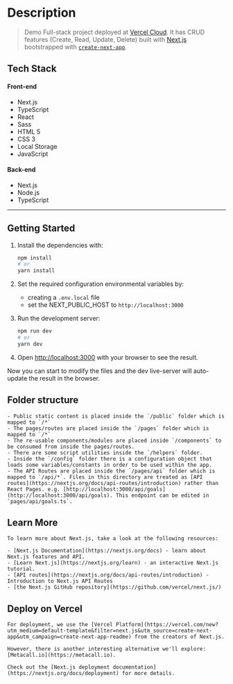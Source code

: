 # Description

> Demo Full-stack project deployed at [Vercel Cloud](). It has CRUD features (Create, Read, Update, Delete) built with [Next.js](https://nextjs.org/) bootstrapped with [`create-next-app`](https://github.com/vercel/next.js/tree/canary/packages/create-next-app).

## Tech Stack

#### Front-end

- Next.js
- TypeScript
- React
- Sass
- HTML 5
- CSS 3
- Local Storage
- JavaScript

#### Back-end

- Next.js
- Node.js
- TypeScript

---

## Getting Started

1.  Install the dependencies with:

    ```bash
    npm install
    # or
    yarn install
    ```

2.  Set the required configuration environmental variables by:

    - creating a `.env.local` file
    - set the NEXT_PUBLIC_HOST to `http://localhost:3000`

3.  Run the development server:

    ```bash
    npm run dev
    # or
    yarn dev
    ```

4.  Open [http://localhost:3000](http://localhost:3000) with your browser to see the result.

Now you can start to modify the files and the dev live-server will auto-update the result in the browser.

## Folder structure

    - Public static content is placed inside the `/public` folder which is mapped to `/*`
    - The pages/routes are placed inside the `/pages` folder which is mapped to `/*`
    - The re-usable components/modules are placed inside `/components` to be consumed from inside the pages/routes.
    - There are some script utilities inside the `/helpers` folder.
    - Inside the `/config` folder there is a configuration object that loads some variables/constants in order to be used within the app.
    - The API Routes are placed inside the `/pages/api` folder which is mapped to `/api/*`. Files in this directory are treated as [API routes](https://nextjs.org/docs/api-routes/introduction) rather than React Pages. e.g. [http://localhost:3000/api/goals](http://localhost:3000/api/goals). This endpoint can be edited in `pages/api/goals.ts`.

## Learn More

    To learn more about Next.js, take a look at the following resources:

    - [Next.js Documentation](https://nextjs.org/docs) - learn about Next.js features and API.
    - [Learn Next.js](https://nextjs.org/learn) - an interactive Next.js tutorial.
    - [API routes](https://nextjs.org/docs/api-routes/introduction) - Introduction to Next.js API Routes
    - [the Next.js GitHub repository](https://github.com/vercel/next.js/)

## Deploy on Vercel

    For deployment, we use the [Vercel Platform](https://vercel.com/new?utm_medium=default-template&filter=next.js&utm_source=create-next-app&utm_campaign=create-next-app-readme) from the creators of Next.js.

    However, there is another interesting alternative we'll explore: [Metacall.io](https://metacall.io).

    Check out the [Next.js deployment documentation](https://nextjs.org/docs/deployment) for more details.
